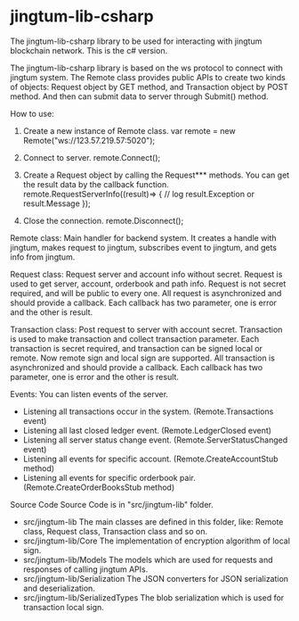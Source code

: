 # jingtum-lib-csharp
The jingtum-lib-csharp library to be used for interacting with jingtum blockchain network. This 
is the c# version.

The jingtum-lib-csharp library is based on the ws protocol to connect with jingtum system. The 
Remote class provides public APIs to create two kinds of objects: Request object by GET method, 
and Transaction object by POST method. And then can submit data to server through Submit() method.

How to use:
1) Create a new instance of Remote class.
var remote = new Remote("ws://123.57.219.57:5020");

2) Connect to server.
remote.Connect();

3) Create a Request object by calling the Request*** methods. You can get the result data by 
the callback function.
remote.RequestServerInfo((result)=>
{
	// log result.Exception or result.Message
});

4) Close the connection.
remote.Disconnect();

Remote class:
Main handler for backend system. It creates a handle with jingtum, makes request to jingtum, 
subscribes event to jingtum, and gets info from jingtum.

Request class:
Request server and account info without secret. Request is used to get server, account, orderbook 
and path info. Request is not secret required, and will be public to every one. All request is 
asynchronized and should provide a callback. Each callback has two parameter, one is error and 
the other is result.

Transaction<T> class:
Post request to server with account secret. Transaction is used to make transaction and collect 
transaction parameter. Each transaction is secret required, and transaction can be signed local 
or remote. Now remote sign and local sign are supported. All transaction is asynchronized and 
should provide a callback. Each callback has two parameter, one is error and the other is result.

Events:
You can listen events of the server. 
* Listening all transactions occur in the system. (Remote.Transactions event)
* Listening all last closed ledger event. (Remote.LedgerClosed event)
* Listening all server status change event. (Remote.ServerStatusChanged event)
* Listening all events for specific account. (Remote.CreateAccountStub method)
* Listening all events for specific orderbook pair. (Remote.CreateOrderBooksStub method)

Source Code
Source Code is in "src/jingtum-lib" folder. 
* src/jingtum-lib
The main classes are defined in this folder, like: Remote class, Request class, Transaction<T> 
class and so on.
* src/jingtum-lib/Core
The implementation of encryption algorithm of local sign.
* src/jingtum-lib/Models
The models which are used for requests and responses of calling jingtum APIs.
* src/jingtum-lib/Serialization
The JSON converters for JSON serialization and deserialization.
* src/jingtum-lib/SerializedTypes
The blob serialization which is used for transaction local sign.
